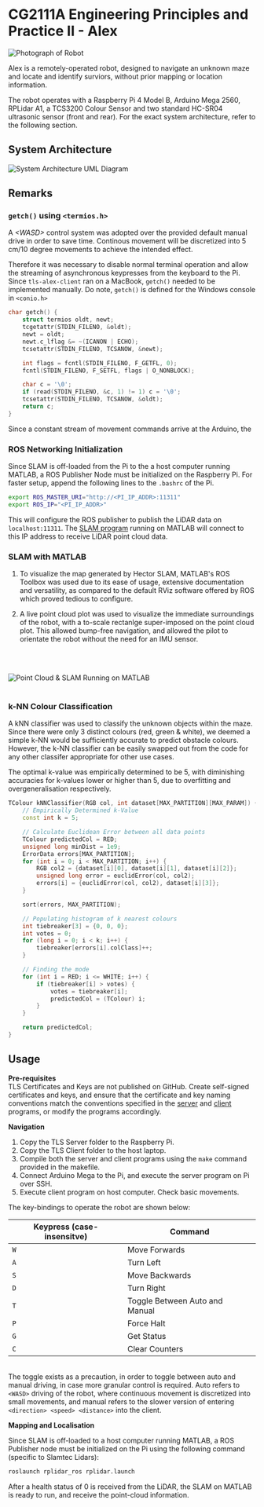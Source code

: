 # CG2111A Engineering Principles and Practice II - Alex
![Photograph of Robot](/meta/robot.jpg)

Alex is a remotely-operated robot, designed to navigate an unknown maze and locate and identify surviors, without prior mapping or location information.

The robot operates with a Raspberry Pi 4 Model B, Arduino Mega 2560, RPLidar A1, a TCS3200 Colour Sensor and two standard HC-SR04 ultrasonic sensor (front and rear). For the exact system architecture, refer to the following section.

## System Architecture
![System Architecture UML Diagram](/meta/System%20Architecture.jpg)
## Remarks

### `getch()` using `<termios.h>`

A _\<WASD\>_ control system was adopted over the provided default manual drive in order to save time. Continous movement will be discretized into 5 cm/10 degree movements to achieve the intended effect.

Therefore it was necessary to disable normal terminal operation and allow the streaming of asynchronous keypresses from the keyboard to the Pi. Since `tls-alex-client` ran on a MacBook, `getch()` needed to be implemented manually. Do note, `getch()` is defined for the Windows console in `<conio.h>`

```C++
char getch() {
    struct termios oldt, newt;
    tcgetattr(STDIN_FILENO, &oldt);
    newt = oldt;
    newt.c_lflag &= ~(ICANON | ECHO);
    tcsetattr(STDIN_FILENO, TCSANOW, &newt);

    int flags = fcntl(STDIN_FILENO, F_GETFL, 0);
    fcntl(STDIN_FILENO, F_SETFL, flags | O_NONBLOCK);

    char c = '\0';
    if (read(STDIN_FILENO, &c, 1) != 1) c = '\0';
    tcsetattr(STDIN_FILENO, TCSANOW, &oldt);
    return c;
}
```

Since a constant stream of movement commands arrive at the Arduino, the 

### ROS Networking Initialization

Since SLAM is off-loaded from the Pi to the a host computer running MATLAB, a ROS Publisher Node must be initialized on the Raspberry Pi. For faster setup, append the following lines to the `.bashrc` of the Pi.

```sh
export ROS_MASTER_URI="http://<PI_IP_ADDR>:11311"
export ROS_IP="<PI_IP_ADDR>"
```

This will configure the ROS publisher to publish the LiDAR data on `localhost:11311`. The [SLAM program](/MATLAB/lidar.m) running on MATLAB will connect to this IP address to receive LiDAR point cloud data.

### SLAM with MATLAB

1. To visualize the map generated by Hector SLAM, MATLAB's ROS Toolbox was used due to its ease of usage, extensive documentation and versatility, as compared to the default RViz software offered by ROS which proved tedious to configure.
   
2. A live point cloud plot was used to visualize the immediate surroundings of the robot, with a to-scale rectanlge super-imposed on the point cloud plot. This allowed bump-free navigation, and allowed the pilot to orientate the robot without the need for an IMU sensor. 

</br>
</br>

![Point Cloud & SLAM Running on MATLAB](/meta/SLAM.jpg)
</br></br>

### k-NN Colour Classification
A kNN classifier was used to classify the unknown objects within the maze. Since there were only 3 distinct colours (red, green & white), we deemed a simple k-NN would be sufficiently accurate to predict obstacle colours. However, the k-NN classifier can be easily swapped out from the code for any other classifer appropriate for other use cases.

The optimal k-value was empirically determined to be 5, with diminishing accuracies for k-values lower or higher than 5, due to overfitting and overgeneralisation respectively.

```C++
TColour kNNClassifier(RGB col, int dataset[MAX_PARTITION][MAX_PARAM]) {
    // Empirically Determined k-Value
    const int k = 5;

    // Calculate Euclidean Error between all data points
    TColour predictedCol = RED;
    unsigned long minDist = 1e9;
    ErrorData errors[MAX_PARTITION];
    for (int i = 0; i < MAX_PARTITION; i++) {
        RGB col2 = {dataset[i][0], dataset[i][1], dataset[i][2]};
        unsigned long error = euclidError(col, col2);
        errors[i] = {euclidError(col, col2), dataset[i][3]};
    }

    sort(errors, MAX_PARTITION);

    // Populating histogram of k nearest colours
    int tiebreaker[3] = {0, 0, 0};
    int votes = 0;
    for (long i = 0; i < k; i++) {
        tiebreaker[errors[i].colClass]++;
    }

    // Finding the mode
    for (int i = RED; i <= WHITE; i++) {
        if (tiebreaker[i] > votes) {
            votes = tiebreaker[i];
            predictedCol = (TColour) i;
        }
    }

    return predictedCol;
}
```

## Usage
**Pre-requisites**\
TLS Certificates and Keys are not published on GitHub. Create self-signed certificates and keys, and ensure that the certificate and key naming conventions match the conventions specified in the [server](/TLS%20Server/tls-alex-server.cpp) and [client](/TLS%20Client/tls-alex-client.cpp) programs, or modify the programs accordingly.

**Navigation**
1. Copy the TLS Server folder to the Raspberry Pi.
2. Copy the TLS Client folder to the host laptop.
3. Compile both the server and client programs using the `make` command provided in the makefile.
4. Connect Arduino Mega to the Pi, and execute the server program on Pi over SSH.
5. Execute client program on host computer. Check basic movements.

The key-bindings to operate the robot are shown below:

| Keypress (case-insensitve)  | Command |
| ------------- | ------------- |
| `W`  | Move Forwards  |
| `A`  | Turn Left  |
| `S`  | Move Backwards  |
| `D`  | Turn Right  |
| `T`  | Toggle Between Auto and Manual  |
| `P`  | Force Halt  |
| `G`  | Get Status  |
| `C`  | Clear Counters  |


\
The toggle exists as a precaution, in order to toggle between auto and manual driving, in case more granular control is required. Auto refers to `<WASD>` driving of the robot, where continuous movement is discretized into small movements, and manual refers to the slower version of entering `<direction> <speed> <distance>` into the client. 

**Mapping and Localisation**

Since SLAM is off-loaded to a host computer running MATLAB, a ROS Publisher node must be initialized on the Pi using the following command (specific to Slamtec Lidars):

```sh
roslaunch rplidar_ros rplidar.launch
```

After a health status of 0 is received from the LiDAR, the SLAM on MATLAB is ready to run, and receive the point-cloud information.
